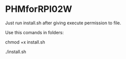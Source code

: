 # PHMforRPI02W
Just run install.sh after giving execute permission to file.

Use this comands in folders:
  
  
  chmod +x install.sh
  
  
  ./install.sh
